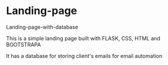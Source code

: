 # Landing-page
Landing-page-with-database

<p>This is a simple landing page built with FLASK, CSS, HTML and BOOTSTRAPA</p>

<p>It has a database for storing client's emails for email automation</p>
